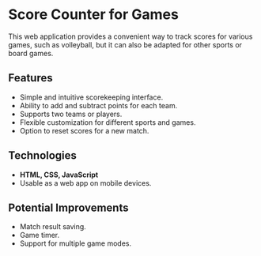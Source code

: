# Score Counter for Games

This web application provides a convenient way to track scores for various games, such as volleyball, but it can also be adapted for other sports or board games.

## Features
- Simple and intuitive scorekeeping interface.  
- Ability to add and subtract points for each team.  
- Supports two teams or players.  
- Flexible customization for different sports and games.  
- Option to reset scores for a new match.

## Technologies
- **HTML, CSS, JavaScript**  
- Usable as a web app on mobile devices.

## Potential Improvements
- Match result saving.  
- Game timer.  
- Support for multiple game modes.
